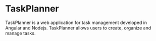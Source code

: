 # TaskPlanner
TaskPlanner is a web application for task management developed in Angular and Nodejs. TaskPlanner allows users to create, organize and manage tasks.
